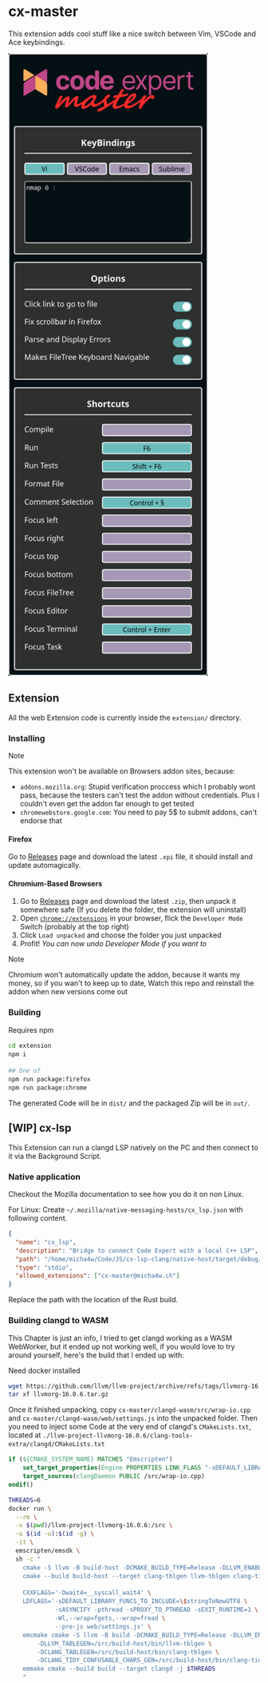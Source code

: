 # cx-master
This extension adds cool stuff like a nice switch between Vim, VSCode and Ace keybindings.

<img alt='settings' src='res/settings.png' width='400'>


## Extension
All the web Extension code is currently inside the `extension/` directory.

### Installing
> [!NOTE]
> This extension won't be available on Browsers addon sites, because:
> - `addons.mozilla.org`: Stupid verification proccess which I probably wont pass, because the testers can't test the addon without credentials. Plus I couldn't even get the addon far enough to get tested
> - `chromewebstore.google.com`: You need to pay 5$ to submit addons, can't endorse that


#### Firefox
Go to [Releases](https://github.com/micha4w/cx-master/releases) page and download the latest `.xpi` file, it should install and update automagically.

#### Chromium-Based Browsers
1. Go to [Releases](https://github.com/micha4w/cx-master/releases) page and download the latest `.zip`, then unpack it somewhere safe (If you delete the folder, the extension will uninstall)
2. Open [`chrome://extensions`](chrome://extensions) in your browser, flick the `Developer Mode` Switch (probably at the top right)
3. Click `Load unpacked` and choose the folder you just unpacked
4. Profit! *You can now undo Developer Mode if you want to*

> [!NOTE]
> Chromium won't automatically update the addon, because it wants my money,
> so if you wan't to keep up to date, Watch this repo and reinstall the addon when new versions come out


### Building
Requires npm
```sh
cd extension
npm i

## One of
npm run package:firefox
npm run package:chrome
```
The generated Code will be in `dist/` and the packaged Zip will be in `out/`.


## [WIP] cx-lsp
This Extension can run a clangd LSP natively on the PC and then connect to it via the Background Script.

### Native application
Checkout the Mozilla documentation to see how you do it on non Linux.

For Linux: 
Create `~/.mozilla/native-messaging-hosts/cx_lsp.json` with following content.
```json
{
  "name": "cx_lsp",
  "description": "Bridge to connect Code Expert with a local C++ LSP",
  "path": "/home/micha4w/Code/JS/cx-lsp-clang/native-host/target/debug/cx-lsp-clang-controller",
  "type": "stdio",
  "allowed_extensions": ["cx-master@micha4w.ch"]
}
```
Replace the path with the location of the Rust build.


### Building clangd to WASM
This Chapter is just an info, I tried to get clangd working as a WASM WebWorker, but it ended up not working well, if you would love to try around yourself, here's the build that I ended up with:

Need docker installed
```sh
wget https://github.com/llvm/llvm-project/archive/refs/tags/llvmorg-16.0.6.tar.gz
tar xf llvmorg-16.0.6.tar.gz
```
Once it finished unpacking, copy `cx-master/clangd-wasm/src/wrap-io.cpp` and `cx-master/clangd-wasm/web/settings.js` into the unpacked folder.
Then you need to inject some Code at the very end of clangd's `CMakeLists.txt`, located at `./llvm-project-llvmorg-16.0.6/clang-tools-extra/clangd/CMakeLists.txt`
```cmake
if (${CMAKE_SYSTEM_NAME} MATCHES "Emscripten")
    set_target_properties(Engine PROPERTIES LINK_FLAGS "-sDEFAULT_LIBRARY_FUNCS_TO_INCLUDE='$stringToNewUTF8' -sASYNCIFY -pthread -sPROXY_TO_PTHREAD -sEXIT_RUNTIME=1 -Wl,--wrap=fgets,--wrap=fread --pre-js=/src/settings.js")
    target_sources(clangDaemon PUBLIC /src/wrap-io.cpp)
endif()
``` 


```sh
THREADS=6
docker run \
  --rm \
  -v $(pwd)/llvm-project-llvmorg-16.0.6:/src \
  -u $(id -u):$(id -g) \
  -it \
  emscripten/emsdk \
  sh -c "
    cmake -S llvm -B build-host -DCMAKE_BUILD_TYPE=Release -DLLVM_ENABLE_PROJECTS='clang;clang-tools-extra' -Wno-dev
    cmake --build build-host --target clang-tblgen llvm-tblgen clang-tidy-confusable-chars-gen -j $THREADS

    CXXFLAGS='-Dwait4=__syscall_wait4' \
    LDFLAGS='-sDEFAULT_LIBRARY_FUNCS_TO_INCLUDE=\$stringToNewUTF8 \
             -sASYNCIFY -pthread -sPROXY_TO_PTHREAD -sEXIT_RUNTIME=1 \
             -Wl,--wrap=fgets,--wrap=fread \
             --pre-js web/settings.js' \
    emcmake cmake -S llvm -B build -DCMAKE_BUILD_TYPE=Release -DLLVM_ENABLE_PROJECTS='clang;clang-tools-extra' -Wno-dev \
        -DLLVM_TABLEGEN=/src/build-host/bin/llvm-tblgen \
        -DCLANG_TABLEGEN=/src/build-host/bin/clang-tblgen \
        -DCLANG_TIDY_CONFUSABLE_CHARS_GEN=/src/build-host/bin/clang-tidy-confusable-chars-gen
    emmake cmake --build build --target clangd -j $THREADS
    "
```
